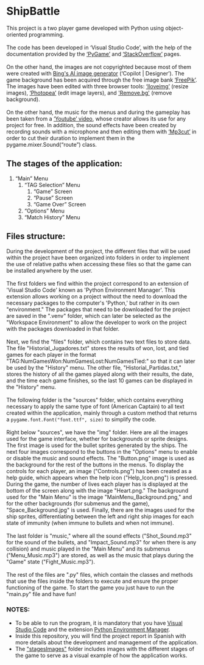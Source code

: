 # ShipBattle
This project is a two player game developed with Python using object-oriented programming.
<br><br>
The code has been developed in ‘Visual Studio Code’, with the
help of the documentation provided by the [‘PyGame’](https://www.pygame.org/news) and [‘StackOverflow’](https://stackoverflow.com) pages.
<br><br>
On the other hand, the images are not copyrighted because most of them were created with
[Bing's AI image generator](https://www.bing.com/images/create?toWww=1&redig=DDA9833D58D149B28398193306311B00 ) (‘Copilot | Designer’). The game background has been acquired through the free image bank [‘FreePik’](https://www.freepik.es/vector-gratis/fondo-galaxia-acuarela_21643353.htm#fromView=image_search_similar&page=1&position=17&uuid=94c97f65-08cb-42eb-b659-323a2e24d6d6). The images have
been edited with three browser tools: [‘Iloveimg’](https://www.iloveimg.com/es/redimensionar-imagen) (resize images), [‘Photopea’](https://www.photopea.com) (edit image layers), and ['Remove.bg'](https://www.remove.bg/es/upload) (remove background).
<br><br>
On the other hand, the music for the menus and during the gameplay has been taken from a
[‘Youtube’ video](https://www.youtube.com/watch?v=5bn3Jmvep1k), whose creator allows its use for any project for free. In addition, the sound effects have been created by recording sounds with a microphone and then editing them with [‘Mp3cut’](https://mp3cut.net/es/) in order to cut their duration to implement them in the
pygame.mixer.Sound(“route”) class.
## The stages of the application:
1. “Main” Menu
   1. “TAG Selection” Menu
      1. “Game” Screen
      2. “Pause” Screen
      3. “Game Over” Screen
   2. “Options” Menu
   3. “Match History” Menu
## Files structure:
During the development of the project, the different files that will be used within the project have been organized into folders in order to implement 
the use of relative paths when accessing these files so that the game can be installed anywhere by the user.
<br><br>
The first folders we find within the project correspond to an extension of 'Visual Studio Code' known as 'Python Environment Manager'. This extension allows working on a project without the need to download the necessary packages to the computer's 'Python,' but rather in its own "environment." The packages that need to be downloaded for the project are saved in the ".venv" folder, which can later be selected as the "Workspace Environment" to allow the developer to work on the project with the packages downloaded in that folder.
<br><br>
Next, we find the "files" folder, which contains two text files to store data. The file "Historial_Jugadores.txt" stores the results of won, lost, and tied games for each player in the format "TAG:NumGamesWon:NumGamesLost:NumGamesTied:" so that it can later be used by the "History" menu. The other file, "Historial_Partidas.txt," stores the history of all the games played along with their results, the date, and the time each game finishes, so the last 10 games can be displayed in the "History" menu.
<br><br>
The following folder is the "sources" folder, which contains everything necessary to apply the same type of font (American Captain) to all text created within the application, mainly through a custom method that returns a `pygame.font.Font("font.ttf", size)` to simplify the code.
<br><br>
Right below "sources", we have the "img" folder. Here are all the images used for the game interface, whether for backgrounds or sprite designs. The first image is used for the bullet sprites generated by the ships. The next four images correspond to the buttons in the "Options" menu to enable or disable the music and sound effects. The "Button.png" image is used as the background for the rest of the buttons in the menus. To display the controls for each player, an image ("Controls.png") has been created as a help guide, which appears when the help icon ("Help_Icon.png") is pressed. During the game, the number of lives each player has is displayed at the bottom of the screen along with the image "Heart.png." The background used for the "Main Menu" is the image "MainMenu_Background.png," and for the other backgrounds (for submenus and the game), "Space_Background.jpg" is used. Finally, there are the images used for the ship sprites, differentiating between the left and right ship images for each state of immunity (when immune to bullets and when not immune).
<br><br>
The last folder is "music," where all the sound effects ("Shot_Sound.mp3" for the sound of the bullets, and "Impact_Sound.mp3" for when there is any collision) and music played in the "Main Menu" and its submenus ("Menu_Music.mp3") are stored, as well as the music that plays during the "Game" state ("Fight_Music.mp3").
<br><br>
The rest of the files are ".py" files, which contain the classes and methods that use the files inside the folders to execute and ensure the proper functioning of the game. To start the game you just have to run the "main.py" file and have fun!
### NOTES:
- To be able to run the program, it is mandatory that you have [Visual Studio Code](https://code.visualstudio.com/) and the extension [Python Environment Manager](https://marketplace.visualstudio.com/items?itemName=donjayamanne.python-environment-manager).
- Inside this repository, you will find the project report in Spanish with more details about the development and management of the application.
- The ["stagesImages"](stagesImages) folder includes images with the different stages of the game to serve as a visual example of how the application works.
